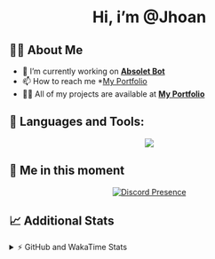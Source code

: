 <h1 align="center">Hi, i’m @Jhoan</h1>

## 🙋‍♂️ About Me

- 🔭 I’m currently working on **[Absolet Bot](https://strider.cloud)**
- 📫 How to reach me *[My Portfolio](https://jhoan.me/contact)
- 👨‍💻 All of my projects are available at **[My Portfolio](https://jhoan.me)**

## 🚀 Languages and Tools:
<p align="center">
  <a href="https://skillicons.dev">
    <img src="https://skillicons.dev/icons?i=js,ts,html,css,bootstrap,nodejs,express,vscode,neovim,vim,atom,cloudflare,git,github,discord,bots,linux,mongodb,nginx,redis,wordpress,heroku&perline=11" />
  </a>
</p>
  
## 👤 Me in this moment
<p align="center">
    <a href="https://discord.com/users/612460795124776960" target="_blank" rel="nofollow">
        <img src="https://lanyard-profile-readme.vercel.app/api/612460795124776960?idleMessage=Probably%20coding%20Absolet..." alt="Discord Presence" align="center">
    </a>
</p>

## 📈 Additional Stats
<details>
    <summary>⚡ GitHub and WakaTime Stats</summary>
    <br/>

<!--START_SECTION:waka-->
![Code Time](http://img.shields.io/badge/Code%20Time-470%20hrs%2059%20mins-blue)

**🐱 My GitHub Data** 

> 🏆 1,006 Contributions in the Year 2022
 > 
> 📦 168.6 kB Used in GitHub's Storage 
 > 
> 💼 Opted to Hire
 > 
> 📜 4 Public Repositories 
 > 
> 🔑 36 Private Repositories  
 > 
**I'm an Early 🐤** 

```text
🌞 Morning    85 commits     ██░░░░░░░░░░░░░░░░░░░░░░░   10.87% 
🌆 Daytime    344 commits    ███████████░░░░░░░░░░░░░░   43.99% 
🌃 Evening    317 commits    ██████████░░░░░░░░░░░░░░░   40.54% 
🌙 Night      36 commits     █░░░░░░░░░░░░░░░░░░░░░░░░   4.6%

```
📅 **I'm Most Productive on Saturday** 

```text
Monday       115 commits    ███░░░░░░░░░░░░░░░░░░░░░░   14.71% 
Tuesday      122 commits    ████░░░░░░░░░░░░░░░░░░░░░   15.6% 
Wednesday    131 commits    ████░░░░░░░░░░░░░░░░░░░░░   16.75% 
Thursday     76 commits     ██░░░░░░░░░░░░░░░░░░░░░░░   9.72% 
Friday       113 commits    ███░░░░░░░░░░░░░░░░░░░░░░   14.45% 
Saturday     157 commits    █████░░░░░░░░░░░░░░░░░░░░   20.08% 
Sunday       68 commits     ██░░░░░░░░░░░░░░░░░░░░░░░   8.7%

```


📊 **This Week I Spent My Time On** 

```text
⌚︎ Time Zone: America/Bogota

💬 Programming Languages: 
TypeScript               52 mins             ███████████████░░░░░░░░░░   60.92% 
JavaScript               28 mins             ████████░░░░░░░░░░░░░░░░░   33.01% 
JSON                     5 mins              █░░░░░░░░░░░░░░░░░░░░░░░░   5.96% 
CSS                      0 secs              ░░░░░░░░░░░░░░░░░░░░░░░░░   0.06% 
Text                     0 secs              ░░░░░░░░░░░░░░░░░░░░░░░░░   0.05%

🔥 Editors: 
VS Code                  1 hr 25 mins        █████████████████████████   100.0%

🐱‍💻 Projects: 
suggester                30 mins             ████████░░░░░░░░░░░░░░░░░   35.47% 
aoc-native               24 mins             ███████░░░░░░░░░░░░░░░░░░   28.74% 
Absolet-Bot              16 mins             ████░░░░░░░░░░░░░░░░░░░░░   19.42% 
sexbor                   9 mins              ██░░░░░░░░░░░░░░░░░░░░░░░   10.67% 
bot                      4 mins              █░░░░░░░░░░░░░░░░░░░░░░░░   5.7%

💻 Operating System: 
Linux                    1 hr 25 mins        █████████████████████████   100.0%

```

**I Mostly Code in JavaScript** 

```text
JavaScript               16 repos            ████████████████░░░░░░░░░   64.0% 
Java                     3 repos             ███░░░░░░░░░░░░░░░░░░░░░░   12.0% 
TypeScript               3 repos             ███░░░░░░░░░░░░░░░░░░░░░░   12.0% 
Shell                    1 repo              █░░░░░░░░░░░░░░░░░░░░░░░░   4.0% 
CSS                      1 repo              █░░░░░░░░░░░░░░░░░░░░░░░░   4.0%

```



 Last Updated on 06/11/2022 21:13:34 UTC
<!--END_SECTION:waka-->
</details>
